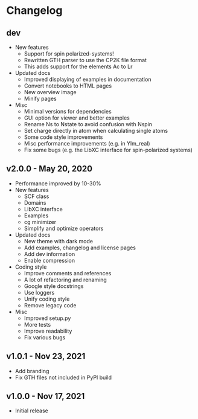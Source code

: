 Changelog
=========

dev
---

- New features
    - Support for spin polarized-systems!
    - Rewritten GTH parser to use the CP2K file format
    - This adds support for the elements Ac to Lr
- Updated docs
    - Improved displaying of examples in documentation
    - Convert notebooks to HTML pages
    - New overview image
    - Minify pages
- Misc
    - Minimal versions for dependencies
    - GUI option for viewer and better examples
    - Rename Ns to Nstate to avoid confusion with Nspin
    - Set charge directly in atom when calculating single atoms
    - Some code style improvements
    - Misc performance improvements (e.g. in Ylm_real)
    - Fix some bugs (e.g. the LibXC interface for spin-polarized systems)

v2.0.0 - May 20, 2020
---------------------
- Performance improved by 10-30%
- New features
   - SCF class
   - Domains
   - LibXC interface
   - Examples
   - cg minimizer
   - Simplify and optimize operators
- Updated docs
   - New theme with dark mode
   - Add examples, changelog and license pages
   - Add dev information
   - Enable compression
- Coding style
   - Improve comments and references
   - A lot of refactoring and renaming
   - Google style docstrings
   - Use loggers
   - Unify coding style
   - Remove legacy code
- Misc
   - Improved setup.py
   - More tests
   - Improve readability
   - Fix various bugs

v1.0.1 - Nov 23, 2021
---------------------
- Add branding
- Fix GTH files not included in PyPI build

v1.0.0 - Nov 17, 2021
---------------------
- Initial release

